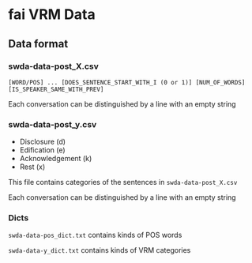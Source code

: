 # fai VRM Data

## Data format

### swda-data-post_X.csv
```
[WORD/POS] ... [DOES_SENTENCE_START_WITH_I (0 or 1)] [NUM_OF_WORDS] [IS_SPEAKER_SAME_WITH_PREV] 
```

Each conversation can be distinguished by a line with an empty string

### swda-data-post_y.csv
- Disclosure (d)
- Edification (e)
- Acknowledgement (k)
- Rest (x)

This file contains categories of the sentences in `swda-data-post_X.csv`

Each conversation can be distinguished by a line with an empty string

### Dicts
`swda-data-pos_dict.txt` contains kinds of POS words

`swda-data-y_dict.txt` contains kinds of VRM categories